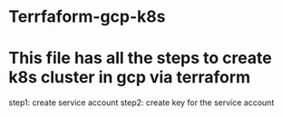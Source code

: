 # Terrfaform-gcp-k8s
# This file has all the steps to create k8s cluster in gcp via terraform
step1: create service account
step2: create key for the service account
